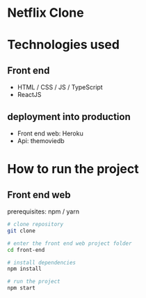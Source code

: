 # Netflix Clone

# Technologies used

## Front end
- HTML / CSS / JS / TypeScript
- ReactJS

## deployment into production

- Front end web: Heroku
- Api: themoviedb

# How to run the project


## Front end web
prerequisites: npm / yarn

```bash
# clone repository
git clone

# enter the front end web project folder
cd front-end

# install dependencies
npm install

# run the project
npm start
```
